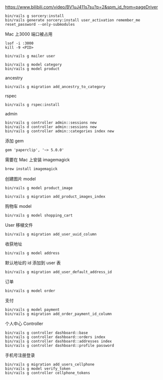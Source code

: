 https://www.bilibili.com/video/BV1uJ411s7su?p=2&spm_id_from=pageDriver

```
bin/rails g sorcery:install
bin/rails generate sorcery:install user_activation remember_me reset_password --only-submodules
```

Mac 上3000 端口被占用

```
lsof -i :3000
kill -9 <PID>
```

```
bin/rails g mailer user
```
```
bin/rails g model category
bin/rails g model product
```

ancestry
```
bin/rails g migration add_ancestry_to_category
```

rspec

```
bin/rails g rspec:install
```

admin
```
bin/rails g controller admin::sessions new
bin/rails d controller admin::sessions new
bin/rails g controller admin::categories index new
```

添加 gem
```
gem 'paperclip', '~> 5.0.0'
```
需要在 Mac 上安装 imagemagick
```bash
brew install imagemagick
```

创建图片 model
```
bin/rails g model product_image
```

```
bin/rails g migration add_product_images_index
```

购物车 model
```
bin/rails g model shopping_cart
```

User 移植文件
```
bin/rails g migration add_user_uuid_column
```

收获地址
```
bin/rails g model address
```

默认地址的 id 添加到 user 表
```
bin/rails g migration add_user_default_address_id
```

订单
```
bin/rails g model order
```

支付
```
bin/rails g model payment
bin/rails g migration add_order_payment_id_column
```

个人中心 Controller
```
bin/rails g controller dashboard::base
bin/rails g controller dashboard::orders index
bin/rails g controller dashboard::addresses index
bin/rails g controller dashboard::profile password
```

手机号注册登录
```
bin/rails g migration add_users_cellphone
bin/rails g model verify_token
bin/rails g controller cellphone_tokens
```
